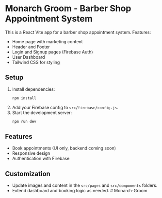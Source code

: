 # Monarch Groom - Barber Shop Appointment System

This is a React Vite app for a barber shop appointment system. Features:
- Home page with marketing content
- Header and Footer
- Login and Signup pages (Firebase Auth)
- User Dashboard
- Tailwind CSS for styling

## Setup

1. Install dependencies:
   ```sh
   npm install
   ```
2. Add your Firebase config to `src/firebase/config.js`.
3. Start the development server:
   ```sh
   npm run dev
   ```

## Features
- Book appointments (UI only, backend coming soon)
- Responsive design
- Authentication with Firebase

## Customization
- Update images and content in the `src/pages` and `src/components` folders.
- Extend dashboard and booking logic as needed.
#   M o n a r c h - G r o o m  
 